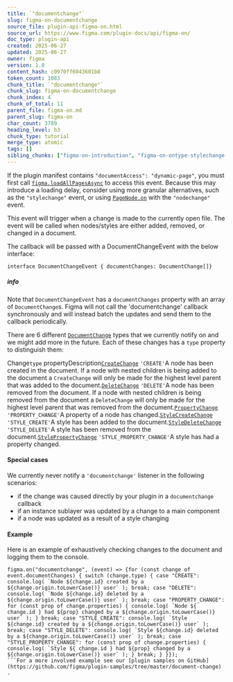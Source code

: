 ```yaml
---
title: `"documentchange"`
slug: figma-on-documentchange
source_file: plugin-api-figma-on.html
source_url: https://www.figma.com/plugin-docs/api/figma-on/
doc_type: plugin-api
created: 2025-06-27
updated: 2025-06-27
owner: figma
version: 1.0
content_hash: c0970ff6043601b8
token_count: 1083
chunk_title: `"documentchange"`
chunk_slug: figma-on-documentchange
chunk_index: 4
chunk_of_total: 11
parent_file: figma-on.md
parent_slug: figma-on
char_count: 3789
heading_level: h3
chunk_type: tutorial
merge_type: atomic
tags: []
sibling_chunks: ["figma-on-introduction", "figma-on-ontype-stylechange-callback-event-stylec", "figma-on-callback", "figma-on-currentpagechange-selectionchange", "figma-on-textreview", "figma-on-drop", "figma-on-close", "figma-on-run", "figma-on-stylechange", "figma-on-timerstart"]
---
```


If the plugin manifest contains `"documentAccess": "dynamic-page"`, you must first call [`figma.loadAllPagesAsync`](/plugin-docs/api/figma/#loadallpagesasync)
 to access this event. Because this may introduce a loading delay, consider using more granular alternatives, such as the `"stylechange"` event, or using [`PageNode.on`](/plugin-docs/api/properties/PageNode-on/)
 with the `"nodechange"` event.

This event will trigger when a change is made to the currently open file. The event will be called when nodes/styles are either added, removed, or changed in a document.

The callback will be passed with a DocumentChangeEvent with the below interface:

```
interface DocumentChangeEvent { documentChanges: DocumentChange[]}
```

##### info

Note that `DocumentChangeEvent` has a `documentChanges` property with an array of `DocumentChange`s. Figma will not call the 'documentchange' callback synchronously and will instead batch the updates and send them to the callback periodically.

There are 6 different [`DocumentChange`](/plugin-docs/api/DocumentChange/)
 types that we currently notify on and we might add more in the future. Each of these changes has a `type` property to distinguish them:

Change`type` propertyDescription[`CreateChange`](/plugin-docs/api/DocumentChange/#createchange)
`'CREATE'`A node has been created in the document. If a node with nested children is being added to the document a `CreateChange` will only be made for the highest level parent that was added to the document.[`DeleteChange`](/plugin-docs/api/DocumentChange/#deletechange)
`'DELETE'`A node has been removed from the document. If a node with nested children is being removed from the document a `DeleteChange` will only be made for the highest level parent that was removed from the document.[`PropertyChange`](/plugin-docs/api/DocumentChange/#propertychange)
`'PROPERTY_CHANGE'`A property of a node has changed.[`StyleCreateChange`](/plugin-docs/api/DocumentChange/#stylecreatechange)
`'STYLE_CREATE'`A style has been added to the document.[`StyleDeleteChange`](/plugin-docs/api/DocumentChange/#styledeletechange)
`'STYLE_DELETE'`A style has been removed from the document.[`StylePropertyChange`](/plugin-docs/api/DocumentChange/#stylepropertychange)
`'STYLE_PROPERTY_CHANGE'`A style has had a property changed.

#### Special cases

We currently never notify a `'documentchange'` listener in the following scenarios:

- if the change was caused directly by your plugin in a `documentchange` callback
- if an instance sublayer was updated by a change to a main component
- if a node was updated as a result of a style changing

#### Example

Here is an example of exhaustively checking changes to the document and logging them to the console.

```
figma.on("documentchange", (event) => {for (const change of event.documentChanges) { switch (change.type) { case "CREATE": console.log( `Node ${change.id} created by a ${change.origin.toLowerCase()} user` ); break; case "DELETE": console.log( `Node ${change.id} deleted by a ${change.origin.toLowerCase()} user` ); break; case "PROPERTY_CHANGE": for (const prop of change.properties) { console.log( `Node ${ change.id } had ${prop} changed by a ${change.origin.toLowerCase()} user` ); } break; case "STYLE_CREATE": console.log( `Style ${change.id} created by a ${change.origin.toLowerCase()} user` ); break; case "STYLE_DELETE": console.log( `Style ${change.id} deleted by a ${change.origin.toLowerCase()} user` ); break; case "STYLE_PROPERTY_CHANGE": for (const prop of change.properties) { console.log( `Style ${ change.id } had ${prop} changed by a ${change.origin.toLowerCase()} user` ); } break; } }});
```For a more involved example see our [plugin samples on GitHub](https://github.com/figma/plugin-samples/tree/master/document-change)
.